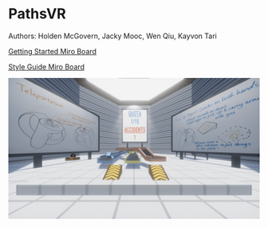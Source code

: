 # PathsVR
Authors:
Holden McGovern,
Jacky Mooc,
Wen Qiu,
Kayvon Tari

[Getting Started Miro Board](https://miro.com/app/board/o9J_kv5ZhEk=/)

[Style Guide Miro Board](https://miro.com/app/board/o9J_kvGJ7tI=/)

![Screenshot](Screenshot.png)
